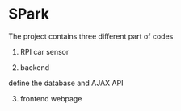 # SPark

The project contains three different part of codes

1. RPI
car sensor

2. backend

define the database and AJAX API

3. frontend
webpage
